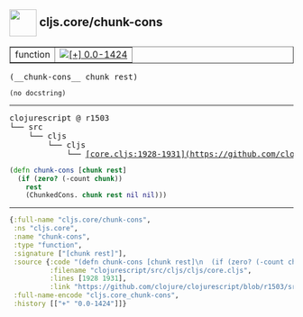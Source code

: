 ## <img width="48px" valign="middle" src="http://i.imgur.com/Hi20huC.png"> cljs.core/chunk-cons

 <table border="1">
<tr>
<td>function</td>
<td><a href="https://github.com/cljsinfo/api-refs/tree/0.0-1424"><img valign="middle" alt="[+] 0.0-1424" src="https://img.shields.io/badge/+-0.0--1424-lightgrey.svg"></a> </td>
</tr>
</table>

 <samp>
(__chunk-cons__ chunk rest)<br>
</samp>

```
(no docstring)
```

---

 <pre>
clojurescript @ r1503
└── src
    └── cljs
        └── cljs
            └── <ins>[core.cljs:1928-1931](https://github.com/clojure/clojurescript/blob/r1503/src/cljs/cljs/core.cljs#L1928-L1931)</ins>
</pre>

```clj
(defn chunk-cons [chunk rest]
  (if (zero? (-count chunk))
    rest
    (ChunkedCons. chunk rest nil nil)))
```


---

```clj
{:full-name "cljs.core/chunk-cons",
 :ns "cljs.core",
 :name "chunk-cons",
 :type "function",
 :signature ["[chunk rest]"],
 :source {:code "(defn chunk-cons [chunk rest]\n  (if (zero? (-count chunk))\n    rest\n    (ChunkedCons. chunk rest nil nil)))",
          :filename "clojurescript/src/cljs/cljs/core.cljs",
          :lines [1928 1931],
          :link "https://github.com/clojure/clojurescript/blob/r1503/src/cljs/cljs/core.cljs#L1928-L1931"},
 :full-name-encode "cljs.core_chunk-cons",
 :history [["+" "0.0-1424"]]}

```
